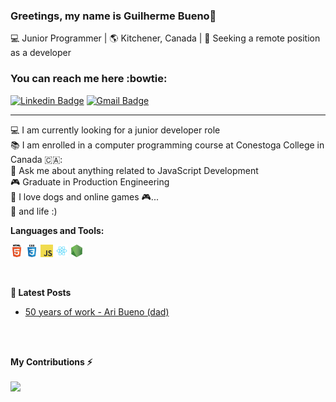 ### Greetings, my name is Guilherme Bueno👋

💻 Junior Programmer | 🌎 Kitchener, Canada | 🎯 Seeking a remote position as a developer

### You can reach me here :bowtie:

[![Linkedin Badge](https://img.shields.io/badge/-GuilhermeBueno-blue?style=flat-square&logo=Linkedin&logoColor=white&link=https://www.linkedin.com/in/guilherme-bueno-pmp)](https://www.linkedin.com/in/guilherme-bueno-pmp)
[![Gmail Badge](https://img.shields.io/badge/-bueno.itdev-c14438?style=flat-square&logo=Gmail&logoColor=white&link=mailto:bueno.itdev@gmail.com)](mailto:bueno.itdev@gmail.com)

---

💻 I am currently looking for a junior developer role<br>
📚 I am enrolled in a computer programming course at Conestoga College in Canada 🇨🇦: <br>
💬 Ask me about anything related to JavaScript Development<br>
🎮  Graduate in Production Engineering <br>
🐶 I love dogs and online games 🎮...<br>
💫 and life :)

**Languages and Tools:**  

<code><img height="20" src="https://raw.githubusercontent.com/github/explore/80688e429a7d4ef2fca1e82350fe8e3517d3494d/topics/html/html.png"></code>
<code><img height="20" src="https://raw.githubusercontent.com/github/explore/80688e429a7d4ef2fca1e82350fe8e3517d3494d/topics/css/css.png"></code>
<code><img height="20" src="https://raw.githubusercontent.com/github/explore/80688e429a7d4ef2fca1e82350fe8e3517d3494d/topics/javascript/javascript.png"></code>
<code><img height="20" src="https://raw.githubusercontent.com/github/explore/80688e429a7d4ef2fca1e82350fe8e3517d3494d/topics/react/react.png"></code>
<code><img height="20" src="https://raw.githubusercontent.com/github/explore/80688e429a7d4ef2fca1e82350fe8e3517d3494d/topics/nodejs/nodejs.png"></code>

<br/>

**📕 Latest Posts**   
- [50 years of work - Ari Bueno (dad)](https://www.linkedin.com/feed/update/urn:li:activity:6915507453035991040/)

<br/>
<br/>

**My Contributions ⚡**
<br/>
<br/>
<a href="https://github.com/LarissaAzevedo/github-readme-stats">
  <img align="left" src="https://github-readme-stats.vercel.app/api?username=BuenoIT&count_private=true&show_icons=true&theme=onedark" />
</a>

<br/>
</samp>

<!---
BuenoIT/BuenoIT is a ✨ special ✨ repository because its `README.md` (this file) appears on your GitHub profile.
You can click the Preview link to take a look at your changes.
--->
